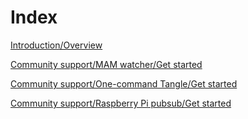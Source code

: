 # Index

[Introduction/Overview](/introduction/overview.md)

[Community support/MAM watcher/Get started](/community/mam-watcher/overview.md)

[Community support/One-command Tangle/Get started](/community/one-command-tangle/overview.md)

[Community support/Raspberry Pi pubsub/Get started](/community/raspberry-pi-pub-sub/overview.md)